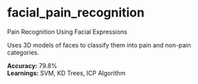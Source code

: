 # facial_pain_recognition
Pain Recognition Using Facial Expressions<br>

Uses 3D models of faces to classify them into pain and non-pain categories.<br>

<b>Accuracy:</b> 79.8%<br>
<b>Learnings:</b> SVM, KD Trees, ICP Algorithm<br>
